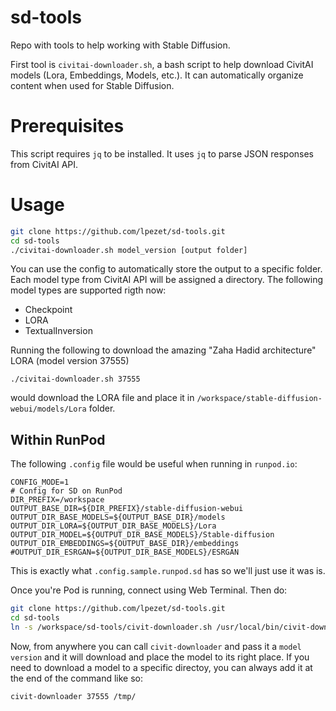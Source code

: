 # sd-tools

Repo with tools to help working with Stable Diffusion.

First tool is `civitai-downloader.sh`, a bash script to help download CivitAI models (Lora, Embeddings, Models, etc.).
It can automatically organize content when used for Stable Diffusion.

# Prerequisites

This script requires `jq` to be installed.
It uses `jq` to parse JSON responses from CivitAI API.

# Usage

```bash
git clone https://github.com/lpezet/sd-tools.git
cd sd-tools
./civitai-downloader.sh model_version [output folder]
```

You can use the config to automatically store the output to a specific folder.
Each model type from CivitAI API will be assigned a directory.
The following model types are supported rigth now:
- Checkpoint
- LORA
- TextualInversion

Running the following to download the amazing "Zaha Hadid architecture" LORA (model version 37555)
```
./civitai-downloader.sh 37555
```
would download the LORA file and place it in `/workspace/stable-diffusion-webui/models/Lora` folder.


## Within RunPod

The following `.config` file would be useful when running in `runpod.io`:
```
CONFIG_MODE=1
# Config for SD on RunPod
DIR_PREFIX=/workspace
OUTPUT_BASE_DIR=${DIR_PREFIX}/stable-diffusion-webui
OUTPUT_DIR_BASE_MODELS=${OUTPUT_BASE_DIR}/models
OUTPUT_DIR_LORA=${OUTPUT_DIR_BASE_MODELS}/Lora
OUTPUT_DIR_MODEL=${OUTPUT_DIR_BASE_MODELS}/Stable-diffusion
OUTPUT_DIR_EMBEDDINGS=${OUTPUT_BASE_DIR}/embeddings
#OUTPUT_DIR_ESRGAN=${OUTPUT_DIR_BASE_MODELS}/ESRGAN
```

This is exactly what `.config.sample.runpod.sd` has so we'll just use it was is.

Once you're Pod is running, connect using Web Terminal.
Then do:

```bash
git clone https://github.com/lpezet/sd-tools.git
cd sd-tools
ln -s /workspace/sd-tools/civit-downloader.sh /usr/local/bin/civit-downloader
```

Now, from anywhere you can call `civit-downloader` and pass it a `model version` and it will download and place the model to its right place.
If you need to download a model to a specific directoy, you can always add it at the end of the command like so:
```bash
civit-downloader 37555 /tmp/
```


